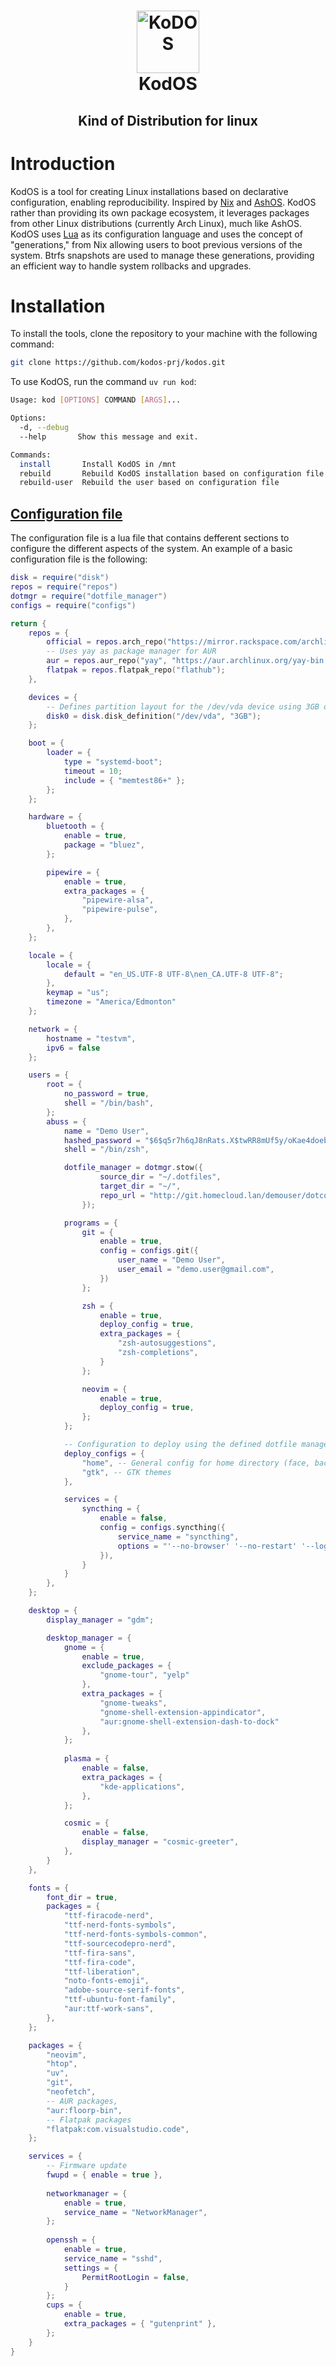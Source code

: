 <h1 align="center">
  <img src="docs/images/KoDOS.svg" alt="KoDOS" width="100px">
  <br />
  <b>KodOS</b>
</h1>
  <h2 align="center">Kind of Distribution for linux</h2 >

# Introduction

KodOS is a tool for creating Linux installations based on declarative configuration, enabling reproducibility. Inspired by [Nix](https://nixos.org/) and [AshOS](https://github.com/ashos/ashos). KodOS rather than providing its own package ecosystem, it leverages packages from other Linux distributions (currently Arch Linux), much like AshOS. KodOS uses [Lua](https://www.lua.org/) as its configuration language and uses the concept of "generations," from Nix allowing users to boot previous versions of the system. Btrfs snapshots are used to manage these generations, providing an efficient way to handle system rollbacks and upgrades.

# Installation

To install the tools, clone the repository to your machine with the following command:

```bash
git clone https://github.com/kodos-prj/kodos.git
```

To use KodOS, run the command `uv run kod`:

```bash
Usage: kod [OPTIONS] COMMAND [ARGS]...

Options:
  -d, --debug
  --help       Show this message and exit.

Commands:
  install       Install KodOS in /mnt
  rebuild       Rebuild KodOS installation based on configuration file
  rebuild-user  Rebuild the user based on configuration file
```

## [Configuration file](#configuration)
The configuration file is a lua file that contains defferent sections to configure the different aspects of the system. An example of a basic configuration file is the following:

```lua
disk = require("disk")
repos = require("repos")
dotmgr = require("dotfile_manager")
configs = require("configs")

return {
    repos = {
        official = repos.arch_repo("https://mirror.rackspace.com/archlinux");
        -- Uses yay as package manager for AUR
        aur = repos.aur_repo("yay", "https://aur.archlinux.org/yay-bin.git");
        flatpak = repos.flatpak_repo("flathub");
    },

    devices = {
        -- Defines partition layout for the /dev/vda device using 3GB of swap
        disk0 = disk.disk_definition("/dev/vda", "3GB");
    };

    boot = {
        loader = {
            type = "systemd-boot";
            timeout = 10;
            include = { "memtest86+" };
        };
    };

    hardware = {
        bluetooth = {
            enable = true,
            package = "bluez",
        };

        pipewire = {
            enable = true,
            extra_packages = {
                "pipewire-alsa",
                "pipewire-pulse",
            },
        },
    };

    locale = {
        locale = {
            default = "en_US.UTF-8 UTF-8\nen_CA.UTF-8 UTF-8";
        },
        keymap = "us";
        timezone = "America/Edmonton"
    };

    network = {
        hostname = "testvm",
        ipv6 = false
    };

    users = {
        root = {
            no_password = true,
            shell = "/bin/bash",
        };
        abuss = {
            name = "Demo User",
            hashed_password = "$6$q5r7h6qJ8nRats.X$twRR8mUf5y/oKae4doeb6.aXhPhh4Z1ZcAz5RJG38MtPRpyFjuN8eCt9GW.a20yZK1O8OvVPtJusVHZ9I8Nk/.",
            shell = "/bin/zsh",

            dotfile_manager = dotmgr.stow({
                    source_dir = "~/.dotfiles",
                    target_dir = "~/",
                    repo_url = "http://git.homecloud.lan/demouser/dotconfig.git",
                });

            programs = {
                git = {
                    enable = true,
                    config = configs.git({
                        user_name = "Demo User",
                        user_email = "demo.user@gmail.com",
                    })
                };

                zsh = {
                    enable = true,
                    deploy_config = true,
                    extra_packages = {
                        "zsh-autosuggestions",
                        "zsh-completions",
                    }
                };

                neovim = {
                    enable = true,
                    deploy_config = true,
                };
            };

            -- Configuration to deploy using the defined dotfile manager
            deploy_configs = {
                "home", -- General config for home directory (face, background, etc.)
                "gtk", -- GTK themes
            },

            services = {
                syncthing = {
                    enable = false,
                    config = configs.syncthing({
                        service_name = "syncthing",
                        options = "'--no-browser' '--no-restart' '--logflags=0' '--gui-address=0.0.0.0:8384' '--no-default-folder'",
                    }),
                }
            }
        },
    };

    desktop = {
        display_manager = "gdm";

        desktop_manager = {
            gnome = {
                enable = true,
                exclude_packages = {
                    "gnome-tour", "yelp"
                },
                extra_packages = {
                    "gnome-tweaks",
                    "gnome-shell-extension-appindicator",
                    "aur:gnome-shell-extension-dash-to-dock"
                },
            };
    
            plasma = {
                enable = false,
                extra_packages = {
                    "kde-applications",
                },
            };

            cosmic = {
                enable = false,
                display_manager = "cosmic-greeter",
            },
        }
    },

    fonts = {
        font_dir = true,
        packages = {
            "ttf-firacode-nerd",
            "ttf-nerd-fonts-symbols",
            "ttf-nerd-fonts-symbols-common",
            "ttf-sourcecodepro-nerd",
            "ttf-fira-sans",
            "ttf-fira-code",
            "ttf-liberation",
            "noto-fonts-emoji",
            "adobe-source-serif-fonts",
            "ttf-ubuntu-font-family",
            "aur:ttf-work-sans",
        },
    };

    packages = {
        "neovim",
        "htop",
        "uv",
        "git",
        "neofetch",
        -- AUR packages,
        "aur:floorp-bin",
        -- Flatpak packages
        "flatpak:com.visualstudio.code",
    };

    services = {
        -- Firmware update
        fwupd = { enable = true },
        
        networkmanager = {
            enable = true,
            service_name = "NetworkManager",
        };
        
        openssh = {
            enable = true,
            service_name = "sshd",
            settings = {
                PermitRootLogin = false,
            }
        }; 
        cups = {
            enable = true,
            extra_packages = { "gutenprint" },
        };
    }
}
```
